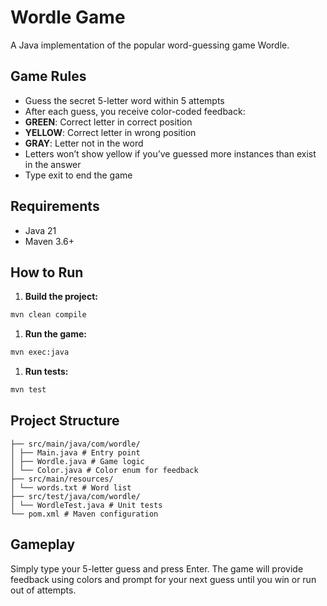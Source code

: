 # Wordle Game

A Java implementation of the popular word-guessing game Wordle.

## Game Rules

- Guess the secret 5-letter word within 5 attempts
- After each guess, you receive color-coded feedback:
- **GREEN**: Correct letter in correct position
- **YELLOW**: Correct letter in wrong position
- **GRAY**: Letter not in the word
- Letters won’t show yellow if you’ve guessed more instances than exist in the answer
- Type exit to end the game
## Requirements

- Java 21
- Maven 3.6+

## How to Run

1. **Build the project:**

```bash
mvn clean compile
```
1. **Run the game:**

```bash
mvn exec:java
```
1. **Run tests:**

```bash
mvn test
```

## Project Structure

```
├── src/main/java/com/wordle/
│ ├── Main.java # Entry point
│ ├── Wordle.java # Game logic
│ └── Color.java # Color enum for feedback
├── src/main/resources/
│ └── words.txt # Word list
├── src/test/java/com/wordle/
│ └── WordleTest.java # Unit tests
└── pom.xml # Maven configuration
```

## Gameplay

Simply type your 5-letter guess and press Enter. The game will provide feedback using colors and prompt for your next guess until you win or run out of attempts.
